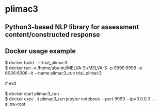 # plimac3
## Python3-based NLP library for assessment content/constructed response

## Docker usage example
$ docker build . -t trial_plimac3 <br>
$ docker run -v /home/ubuntu/MELVA-S:/MELVA-S -p 9999:9999 -p 6006:6006 -it --name plimac3_run trial_plimac3 <br><br>
\# exit <br>
<br>
$ docker start plimac3_run <br>
$ docker exec -it plimac3_run jupyter notebook --port 9999 --ip=0.0.0.0 --allow-root <br>
